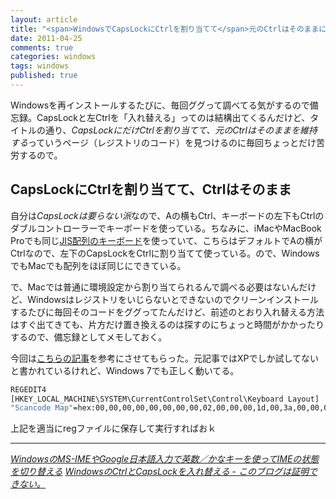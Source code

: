 ```yaml
---
layout: article
title: "<span>WindowsでCapsLockにCtrlを割り当てて</span>元のCtrlはそのままにする"
date: 2011-04-25
comments: true
categories: windows
tags: windows
published: true
---
```


Windowsを再インストールするたびに、毎回ググって調べてる気がするので備忘録。CapsLockと左Ctrlを「入れ替える」ってのは結構出てくるんだけど、タイトルの通り、*CapsLockにだけCtrlを割り当てて、元のCtrlはそのままを維持する*っていうページ（レジストリのコード）を見つけるのに毎回ちょっとだけ苦労するので。

<!-- READMORE -->


## CapsLockにCtrlを割り当てて、Ctrlはそのまま

自分は*CapsLockは要らない派*なので、Aの横もCtrl、キーボードの左下もCtrlのダブルコントローラーでキーボードを使っている。ちなみに、iMacやMacBook Proでも同じ[JIS配列のキーボード](http://store.apple.com/jp/product/MC184J/A)を使っていて、こちらはデフォルトでAの横がCtrlなので、左下のCapsLockをCtrlに割り当てて使っている。ので、WindowsでもMacでも配列をほぼ同じにできている。

で、Macでは普通に環境設定から割り当てられるんで調べる必要はないんだけど、Windowsはレジストリをいじらないとできないのでクリーンインストールするたびに毎回そのコードをググってたんだけど、前述のとおり入れ替える方法はすぐ出てきても、片方だけ置き換えるのは探すのにちょっと時間がかかったりするので、備忘録としてメモしておく。

今回は[こちらの記事](http://d.hatena.ne.jp/shunsuk/20081213/1229174302)を参考にさせてもらった。元記事ではXPでしか試してないと書かれているけれど、Windows 7でも正しく動いてる。

~~~ sh
REGEDIT4
[HKEY_LOCAL_MACHINE\SYSTEM\CurrentControlSet\Control\Keyboard Layout]
"Scancode Map"=hex:00,00,00,00,00,00,00,00,02,00,00,00,1d,00,3a,00,00,00,00,00
~~~

上記を適当にregファイルに保存して実行すればおｋ

* * *

<cite>[WindowsのMS-IMEやGoogle日本語入力で英数／かなキーを使ってIMEの状態を切り替える](/2011/03/23/mac-windows-bootcamp-ms-ime-google-input-toggle)</cite>
<cite>[WindowsのCtrlとCapsLockを入れ替える - このブログは証明できない。](http://d.hatena.ne.jp/shunsuk/20081213/1229174302)</cite>
